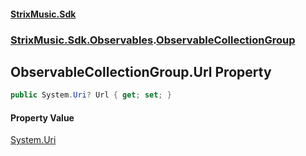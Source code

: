 #### [StrixMusic.Sdk](./index.md 'index')
### [StrixMusic.Sdk.Observables](./StrixMusic-Sdk-Observables.md 'StrixMusic.Sdk.Observables').[ObservableCollectionGroup](./StrixMusic-Sdk-Observables-ObservableCollectionGroup.md 'StrixMusic.Sdk.Observables.ObservableCollectionGroup')
## ObservableCollectionGroup.Url Property
```csharp
public System.Uri? Url { get; set; }
```
#### Property Value
[System.Uri](https://docs.microsoft.com/en-us/dotnet/api/System.Uri 'System.Uri')  
